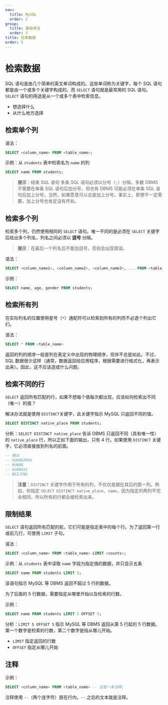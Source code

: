 ```yaml
---
nav:
  title: MySQL
  order: 2
group:
  title: 基础用法
  order: 3
title: 检索数据
order: 5
---
```


# 检索数据

SQL 语句是由几个简单的英文单词构成的。这些单词称为关键字，每个 SQL 语句都是由一个或多个关键字构成的。而 `SELECT` 语句就是最常用的 SQL 语句。`SELECT` 语句的用途是从一个或多个表中检索信息。

- 想选择什么
- 从什么地方选择

## 检索单个列

语法：

```sql
SELECT <column_name> FROM <table_name>;
```

示例：从 `students` 表中检索名为 `name` 的列

```sql
SELECT name FROM students;
```

> **提示**：结束 SQL 语句
> 多条 SQL 语句必须以分号（`;`）分隔。多数 DBMS 不需要在单条 SQL 语句后加分号，但也有 DBMS 可能必须在单条 SQL 语句后加上分号。当然，如果愿意可以总是加上分号。事实上，即使不一定需要，加上分号也肯定没有坏处。

## 检索多个列

检索多个列，仍然使用相同的 `SELECT` 语句。唯一不同的是必须在 `SELECT` 关键字后给出多个列名，列名之间必须以 **逗号** 分隔。

> **提示**：在最后一个列名后不能加逗号，否则会出现错误。

语法：

```sql
SELECT <column_name1>, <column_name2>, <column_name3>, ... FROM <table_name>;
```

示例：

```sql
SELECT name, age, gender FROM students;
```

## 检索所有列

在实际列名的位置使用星号（`*`）通配符可以检索到所有的列而不必逐个列出它们。

语法：

```sql
SELECT * FROM <table_name>
```

返回的列的顺序一般是列在表定义中出现的物理顺序，但并不总是如此。不过，SQL 数据很少这样（通常，数据返回给应用程序，根据需要进行格式化，再表示出来）。因此，这不应该造成什么问题。

## 检索不同的行

`SELECT` 返回所有匹配的行，如果不想每个值每次都出现，应该如何检索出不同（唯一）的值？

解决办法就是使用 `DISTINCT`关键字，此关键字指示 MySQL 只返回不同的值。

```sql
SELECT DISTINCT native_place FROM students;
```

分析：`SELECT DISTINCT native_place` 告诉 DBMS 只返回不同（具有唯一性）的 `native_place` 行，所以正如下面的输出，只有 4 行。如果使用 `DISTINCT` 关键字，它必须直接放到列名的前面。

```sql
-- 输出
-- GUANGZHOU
-- HUNAN
-- GUANGXI
-- BEIJING
```

> **注意**：`DISTINCT` 关键字作用于所有的列，不仅仅是跟在其后的那一列。例如，你指定 `SELECT DISTINCT native_place, name`，因为指定的两列不完全相同，所以所有的行都会被检索出来。

## 限制结果

`SELECT` 语句返回所有匹配的航，它们可能是指定表中的每个行。为了返回第一行或前几行，可使用 `LIMIT` 子句。

语法：

```sql
SELECT <column_name> FROM <table_name> LIMIT <counts>;
```

示例：从 `students` 表中读取 `name` 字段为指定值的数据，并只显示五条

```sql
SELECT name FROM students LIMIT 5;
```

该语句指示 MySQL 等 DBMS 返回不超过 5 行的数据。

为了后面的 5 行数据，需要指定从哪里开始以及检索的行数。

示例：

```sql
SELECT name FROM students LIMIT 5 OFFSET 5;
```

分析：`LIMIT 5 OFFSET 5` 指示 MySQL 等 DBMS 返回从第 5 行起的 5 行数据。第一个数字是检索的行数，第二个数字是指从哪儿开始。

- `LIMIT` 指定返回的行数
- `OFFSET` 指定从哪儿开始

## 注释

示例：

```sql
SELECT <column_name> FROM <table_name> -- 这是一条注释;
```

注释使用 `--`（两个连字符）嵌在行内。`--` 之后的文本就是注释。
